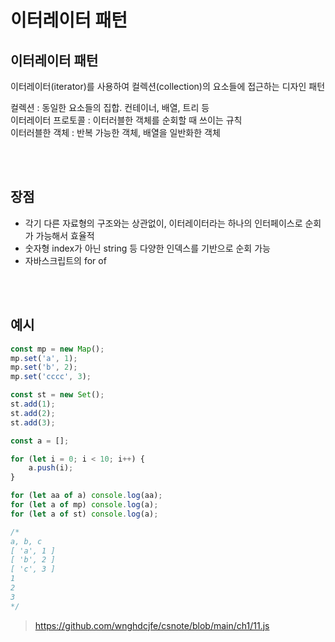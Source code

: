 # 이터레이터 패턴

## 이터레이터 패턴

이터레이터(iterator)를 사용하여 컬렉션(collection)의 요소들에 접근하는 디자인 패턴

컬렉션 : 동일한 요소들의 집합. 컨테이너, 배열, 트리 등  
이터레이터 프로토콜 : 이터러블한 객체를 순회할 때 쓰이는 규칙  
이터러블한 객체 : 반복 가능한 객체, 배열을 일반화한 객체

<br><br>

## 장점

* 각기 다른 자료형의 구조와는 상관없이, 이터레이터라는 하나의 인터페이스로 순회가 가능해서 효율적
* 숫자형 index가 아닌 string 등 다양한 인덱스를 기반으로 순회 가능
* 자바스크립트의 for of

<br><br>

## 예시

```js
const mp = new Map();
mp.set('a', 1);
mp.set('b', 2);
mp.set('cccc', 3);

const st = new Set();
st.add(1);
st.add(2);
st.add(3);

const a = [];

for (let i = 0; i < 10; i++) {
    a.push(i);
}

for (let aa of a) console.log(aa);
for (let a of mp) console.log(a);
for (let a of st) console.log(a);

/* 
a, b, c 
[ 'a', 1 ]
[ 'b', 2 ]
[ 'c', 3 ]
1
2
3
*/
```

> https://github.com/wnghdcjfe/csnote/blob/main/ch1/11.js
